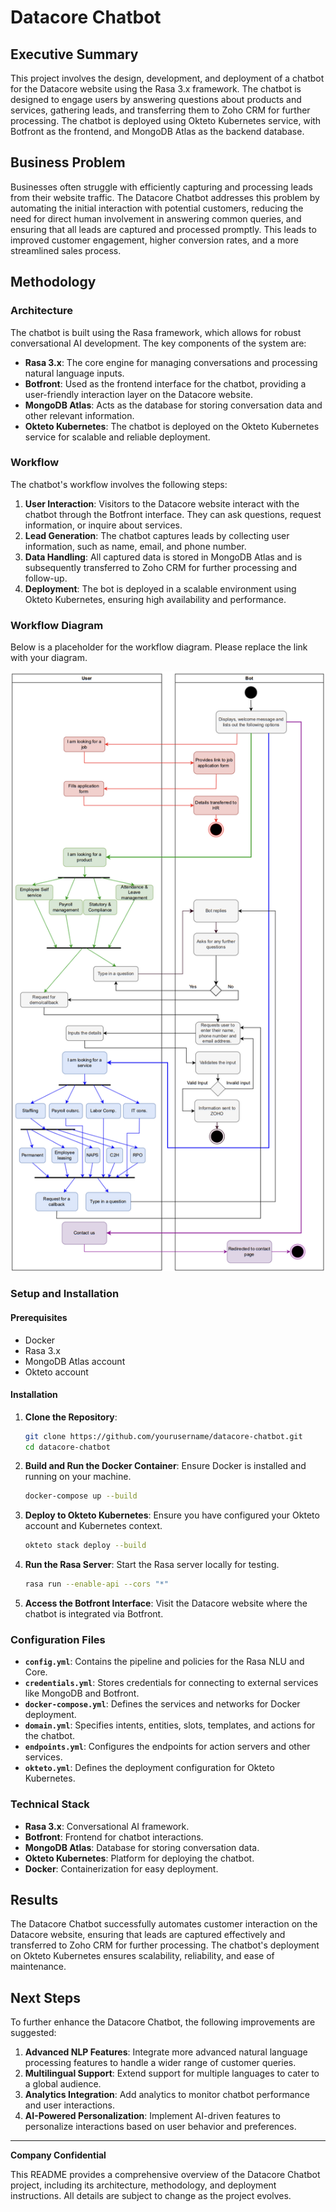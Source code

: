 
# Datacore Chatbot

## Executive Summary

This project involves the design, development, and deployment of a chatbot for the Datacore website using the Rasa 3.x framework. The chatbot is designed to engage users by answering questions about products and services, gathering leads, and transferring them to Zoho CRM for further processing. The chatbot is deployed using Okteto Kubernetes service, with Botfront as the frontend, and MongoDB Atlas as the backend database.

## Business Problem

Businesses often struggle with efficiently capturing and processing leads from their website traffic. The Datacore Chatbot addresses this problem by automating the initial interaction with potential customers, reducing the need for direct human involvement in answering common queries, and ensuring that all leads are captured and processed promptly. This leads to improved customer engagement, higher conversion rates, and a more streamlined sales process.

## Methodology

### Architecture

The chatbot is built using the Rasa framework, which allows for robust conversational AI development. The key components of the system are:

- **Rasa 3.x**: The core engine for managing conversations and processing natural language inputs.
- **Botfront**: Used as the frontend interface for the chatbot, providing a user-friendly interaction layer on the Datacore website.
- **MongoDB Atlas**: Acts as the database for storing conversation data and other relevant information.
- **Okteto Kubernetes**: The chatbot is deployed on the Okteto Kubernetes service for scalable and reliable deployment.

### Workflow

The chatbot's workflow involves the following steps:

1. **User Interaction**: Visitors to the Datacore website interact with the chatbot through the Botfront interface. They can ask questions, request information, or inquire about services.
2. **Lead Generation**: The chatbot captures leads by collecting user information, such as name, email, and phone number.
3. **Data Handling**: All captured data is stored in MongoDB Atlas and is subsequently transferred to Zoho CRM for further processing and follow-up.
4. **Deployment**: The bot is deployed in a scalable environment using Okteto Kubernetes, ensuring high availability and performance.

### Workflow Diagram
Below is a placeholder for the workflow diagram. Please replace the link with your diagram.

![Workflow Diagram](workflow.png)

### Setup and Installation

#### Prerequisites

- Docker
- Rasa 3.x
- MongoDB Atlas account
- Okteto account

#### Installation

1. **Clone the Repository**:
   ```bash
   git clone https://github.com/yourusername/datacore-chatbot.git
   cd datacore-chatbot
   ```

2. **Build and Run the Docker Container**:
   Ensure Docker is installed and running on your machine.
   ```bash
   docker-compose up --build
   ```

3. **Deploy to Okteto Kubernetes**:
   Ensure you have configured your Okteto account and Kubernetes context.
   ```bash
   okteto stack deploy --build
   ```

4. **Run the Rasa Server**:
   Start the Rasa server locally for testing.
   ```bash
   rasa run --enable-api --cors "*"
   ```

5. **Access the Botfront Interface**:
   Visit the Datacore website where the chatbot is integrated via Botfront.

### Configuration Files

- **`config.yml`**: Contains the pipeline and policies for the Rasa NLU and Core.
- **`credentials.yml`**: Stores credentials for connecting to external services like MongoDB and Botfront.
- **`docker-compose.yml`**: Defines the services and networks for Docker deployment.
- **`domain.yml`**: Specifies intents, entities, slots, templates, and actions for the chatbot.
- **`endpoints.yml`**: Configures the endpoints for action servers and other services.
- **`okteto.yml`**: Defines the deployment configuration for Okteto Kubernetes.


### Technical Stack

- **Rasa 3.x**: Conversational AI framework.
- **Botfront**: Frontend for chatbot interactions.
- **MongoDB Atlas**: Database for storing conversation data.
- **Okteto Kubernetes**: Platform for deploying the chatbot.
- **Docker**: Containerization for easy deployment.

## Results

The Datacore Chatbot successfully automates customer interaction on the Datacore website, ensuring that leads are captured effectively and transferred to Zoho CRM for further processing. The chatbot's deployment on Okteto Kubernetes ensures scalability, reliability, and ease of maintenance.

## Next Steps

To further enhance the Datacore Chatbot, the following improvements are suggested:

1. **Advanced NLP Features**: Integrate more advanced natural language processing features to handle a wider range of customer queries.
2. **Multilingual Support**: Extend support for multiple languages to cater to a global audience.
3. **Analytics Integration**: Add analytics to monitor chatbot performance and user interactions.
4. **AI-Powered Personalization**: Implement AI-driven features to personalize interactions based on user behavior and preferences.

---

**Company Confidential**

This README provides a comprehensive overview of the Datacore Chatbot project, including its architecture, methodology, and deployment instructions. All details are subject to change as the project evolves.
